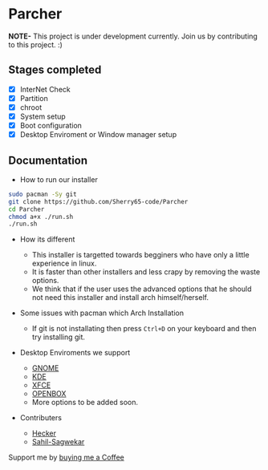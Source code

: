 # Parcher

**NOTE-** This project is under development currently. Join us by contributing to this project. :)

## Stages completed
  - [x] InterNet Check
  - [x] Partition
  - [x] chroot
  - [x] System setup
  - [x] Boot configuration
  - [x] Desktop Enviroment or Window manager setup

## Documentation

- How to run our installer

```bash
sudo pacman -Sy git
git clone https://github.com/Sherry65-code/Parcher
cd Parcher
chmod a+x ./run.sh
./run.sh
```
- How its different
  - This installer is targetted towards begginers who have only a little experience in linux.
  - It is faster than other installers and less crapy by removing the waste options.
  - We think that if the user uses the advanced options that he should not need this installer and install arch himself/herself.
  
- Some issues with pacman which Arch Installation
  - If git is not installating then press `Ctrl+D` on your keyboard and then try installing git.
- Desktop Enviroments we support
  - [GNOME](https://gnome.org)
  - [KDE](https://kde.org)
  - [XFCE](https://xfce.org)
  - [OPENBOX](https://openbox.org) 
  - More options to be added soon.
  
- Contributers
  - [Hecker](https://github.com/Sherry65-code)
  - [Sahil-Sagwekar](https://github.com/sahil-sagwekar2652)

Support me by [buying me a Coffee](https://www.buymeacoffee.com/heckerH)
